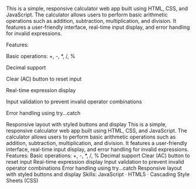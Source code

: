This is a simple, responsive calculator web app built using HTML, CSS, and JavaScript. The calculator allows users to perform basic arithmetic operations such as addition, subtraction, multiplication, and division. It features a user-friendly interface, real-time input display, and error handling for invalid expressions.

 Features:

Basic operations: +, -, *, /, %

Decimal support

Clear (AC) button to reset input

Real-time expression display

Input validation to prevent invalid operator combinations

Error handling using try...catch

Responsive layout with styled buttons and display
This is a simple, responsive calculator web app built using HTML, CSS, and JavaScript. The calculator allows users to perform basic arithmetic operations such as addition, subtraction, multiplication, and division. It features a user-friendly interface, real-time input display, and error handling for invalid expressions. Features: Basic operations: +, -, *, /, % Decimal support Clear (AC) button to reset input Real-time expression display Input validation to prevent invalid operator combinations Error handling using try...catch Responsive layout with styled buttons and display
Skills: JavaScript · HTML5 · Cascading Style Sheets (CSS)